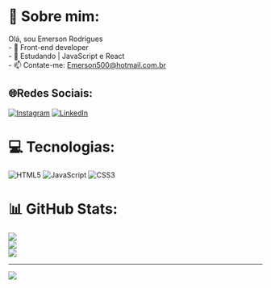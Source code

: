 # 💫 Sobre mim:
Olá, sou Emerson Rodrigues<br>- 🔭 Front-end developer <br>- 🌱 Estudando | JavaScript e React<br>- 📫 Contate-me: Emerson500@hotmail.com.br<br>


## 🌐Redes Sociais:
[![Instagram](https://img.shields.io/badge/Instagram-%23E4405F.svg?logo=Instagram&logoColor=white)](https://instagram.com/emerson.rrodrigues) [![LinkedIn](https://img.shields.io/badge/LinkedIn-%230077B5.svg?logo=linkedin&logoColor=white)](https://linkedin.com/in/emerson-rodrigues-864b54121) 

# 💻 Tecnologias:
![HTML5](https://img.shields.io/badge/html5-%23E34F26.svg?style=for-the-badge&logo=html5&logoColor=white) ![JavaScript](https://img.shields.io/badge/javascript-%23323330.svg?style=for-the-badge&logo=javascript&logoColor=%23F7DF1E) ![CSS3](https://img.shields.io/badge/css3-%231572B6.svg?style=for-the-badge&logo=css3&logoColor=white)
# 📊 GitHub Stats:
![](https://github-readme-stats.vercel.app/api?username=emerson1996&theme=tokyonight&hide_border=false&include_all_commits=false&count_private=false)<br/>
![](https://github-readme-streak-stats.herokuapp.com/?user=emerson1996&theme=tokyonight&hide_border=false)<br/>
![](https://github-readme-stats.vercel.app/api/top-langs/?username=emerson1996&theme=tokyonight&hide_border=false&include_all_commits=false&count_private=false&layout=compact)

---
[![](https://visitcount.itsvg.in/api?id=emerson1996&icon=0&color=0)](https://visitcount.itsvg.in)

<!-- Proudly created with GPRM ( https://gprm.itsvg.in ) -->
